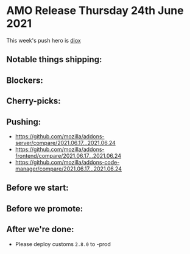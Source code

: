 # AMO Release Thursday 24th June 2021

This week's push hero is [diox](https://github.com/diox)

## Notable things shipping:

## Blockers:

## Cherry-picks:

## Pushing:

- https://github.com/mozilla/addons-server/compare/2021.06.17...2021.06.24
- https://github.com/mozilla/addons-frontend/compare/2021.06.17...2021.06.24
- https://github.com/mozilla/addons-code-manager/compare/2021.06.17...2021.06.24

## Before we start:

## Before we promote:

## After we're done:

- Please deploy customs `2.8.0` to -prod
